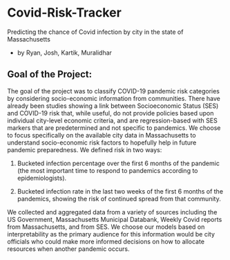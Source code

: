 # Covid-Risk-Tracker
Predicting the chance of Covid infection by city in the state of Massachusetts
- by Ryan, Josh, Kartik, Muralidhar

## Goal of the Project:
The goal of the project was to classify COVID-19 pandemic risk categories by considering socio-economic information from communities. There have already been studies showing a link between Socioeconomic Status (SES) and COVID-19 risk that, while useful, do not provide policies based upon individual city-level economic criteria, and are regression-based with SES markers that are predetermined and not specific to pandemics. We choose to focus specifically on the available city data in Massachusetts to understand socio-economic risk factors to hopefully help in future pandemic preparedness. We defined risk in two ways:

1) Bucketed infection percentage over the first 6 months of the pandemic (the most important time to respond to pandemics according to epidemiologists). 

2) Bucketed infection rate in the last two weeks of the first 6 months of the pandemics, showing the risk of continued spread from
that community. 

We collected and aggregated data from a variety of sources including the US Government, Massachusetts Municipal Databank, Weekly Covid reports from Massachusetts,
and from SES. We choose our models based on interpretability as the primary audience for this information would be city officials who could make more informed decisions on how to allocate resources when another pandemic occurs.

